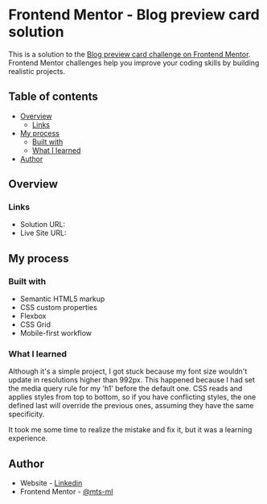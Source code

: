 # Frontend Mentor - Blog preview card solution

This is a solution to the [Blog preview card challenge on Frontend Mentor](https://www.frontendmentor.io/challenges/blog-preview-card-ckPaj01IcS). Frontend Mentor challenges help you improve your coding skills by building realistic projects. 

## Table of contents

- [Overview](#overview)
  - [Links](#links)
- [My process](#my-process)
  - [Built with](#built-with)
  - [What I learned](#what-i-learned)
- [Author](#author)


## Overview


### Links

- Solution URL: [](https://github.com/mts-ml/development/tree/main/blog-preview-card-main)
- Live Site URL: [](https://mts-ml.github.io/development/blog-preview-card-main/index.html)


## My process

### Built with

- Semantic HTML5 markup
- CSS custom properties
- Flexbox
- CSS Grid
- Mobile-first workflow


### What I learned

Although it's a simple project, I got stuck because my font size wouldn't update in resolutions higher than 992px. This happened because I had set the media query rule for my 'h1' before the default one. CSS reads and applies styles from top to bottom, so if you have conflicting styles, the one defined last will override the previous ones, assuming they have the same specificity.

It took me some time to realize the mistake and fix it, but it was a learning experience.


## Author

- Website - [Linkedin](https://www.linkedin.com/in/mateus-lima-036790184/)
- Frontend Mentor - [@mts-ml](https://www.frontendmentor.io/profile/mts-ml)
